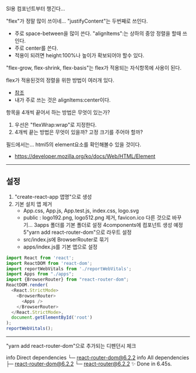 
SI용 컴포넌트부터 챙긴다...

"flex"가 정말 많이 쓰이네...
"justifyContent"는 두번째로 쓰인다.
  - 주로 space-between을 많이 쓴다.
"alignItems":는 상하의 중앙 정렬을 할때 쓰인다.
  - 주로 center를 쓴다.
  - 적용이 되려면 height:100%나 높이가 확보되어야 할수 있다.

"flex-grow, flex-shrink, flex-basis"는 flex가 적용되는 자식항목에 사용이 된다.

flex가 적용된것의 정렬을 위한 방법이 여러개 있다.
  - [참조](https://velog.io/@jary/flex%EB%A5%BC-%EC%9D%B4%EC%9A%A9%ED%95%9C-%EA%B0%80%EC%9A%B4%EB%8D%B0-%EC%A0%95%EB%A0%AC)
  - 내가 주로 쓰는 것은 alignItems:center이다.

항목을 4개씩 끝어서 하는 방법은 무엇이 있는가?
1. 우선은 "flexWrap:wrap"로 지정한다.
2. 4개씩 끝는 방법은 무엇이 있을까? 고정 크기를 주어야 할까?


필드에서는... html5의 element요소를 확인해볼수 있을 것이다.
  - https://developer.mozilla.org/ko/docs/Web/HTML/Element

---
## 설정 
1. "create-react-app 앱명"으로 생성
2. 기본 설치 앱 제거
   - App.css, App.js, App.test.js, index.css, logo.svg 
   - public : logo192.png, logo512.png 제거, favicon.ico 다른 것으로 바꾸기...
3apps 폴더를 기본 폴더로 설정
4components에 컴포넌트 생성 예정
5"yarn add react-router-dom"으로 라우트 설정
   - src/index.js에 BrowserRouter로 묶기
   - apps/index.js를 기본 앱으로 설정
   
```js
import React from 'react';
import ReactDOM from 'react-dom';
import reportWebVitals from './reportWebVitals';
import Apps from "./apps";
import {BrowserRouter} from "react-router-dom";
ReactDOM.render(
  <React.StrictMode>
    <BrowserRouter>
      <Apps />
    </BrowserRouter>
  </React.StrictMode>,
  document.getElementById('root')
);
reportWebVitals();

```

---

"yarn add react-router-dom"으로 추가되는 디펜던시 체크

info Direct dependencies
└─ react-router-dom@6.2.2
info All dependencies
├─ react-router-dom@6.2.2
└─ react-router@6.2.2
✨  Done in 6.45s.